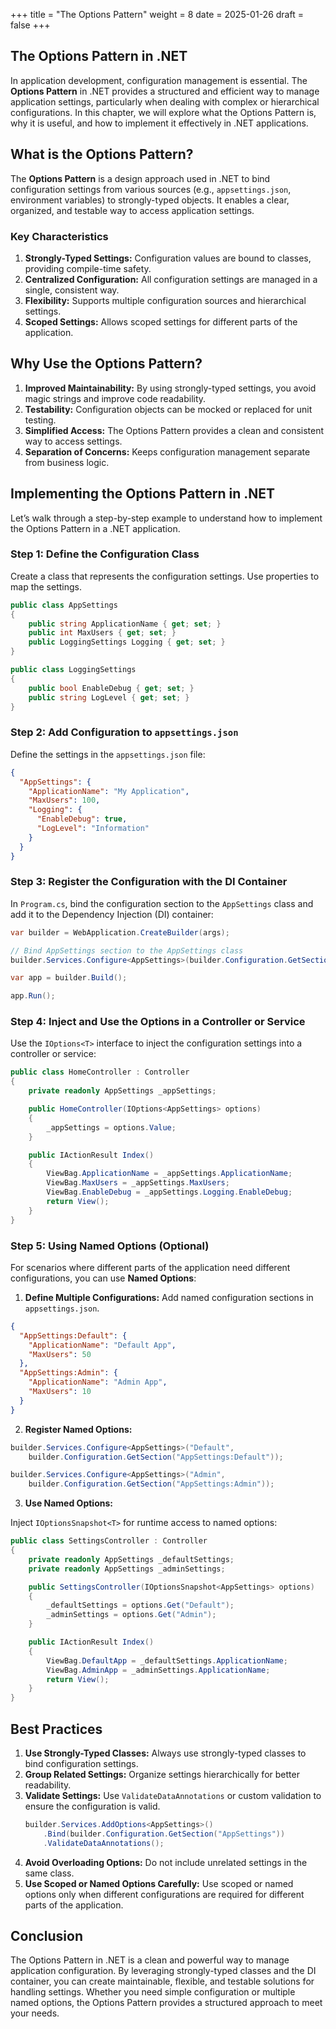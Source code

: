 +++
title = "The Options Pattern"
weight = 8
date = 2025-01-26
draft = false
+++

## The Options Pattern in .NET

In application development, configuration management is essential. The **Options Pattern** in .NET provides a structured and efficient way to manage application settings, particularly when dealing with complex or hierarchical configurations. In this chapter, we will explore what the Options Pattern is, why it is useful, and how to implement it effectively in .NET applications.

## What is the Options Pattern?

The **Options Pattern** is a design approach used in .NET to bind configuration settings from various sources (e.g., `appsettings.json`, environment variables) to strongly-typed objects. It enables a clear, organized, and testable way to access application settings.

### Key Characteristics

1. **Strongly-Typed Settings:** Configuration values are bound to classes, providing compile-time safety.
2. **Centralized Configuration:** All configuration settings are managed in a single, consistent way.
3. **Flexibility:** Supports multiple configuration sources and hierarchical settings.
4. **Scoped Settings:** Allows scoped settings for different parts of the application.


## Why Use the Options Pattern?

1. **Improved Maintainability:** By using strongly-typed settings, you avoid magic strings and improve code readability.
2. **Testability:** Configuration objects can be mocked or replaced for unit testing.
3. **Simplified Access:** The Options Pattern provides a clean and consistent way to access settings.
4. **Separation of Concerns:** Keeps configuration management separate from business logic.


## Implementing the Options Pattern in .NET

Let’s walk through a step-by-step example to understand how to implement the Options Pattern in a .NET application.

### Step 1: Define the Configuration Class

Create a class that represents the configuration settings. Use properties to map the settings.

```csharp
public class AppSettings
{
    public string ApplicationName { get; set; }
    public int MaxUsers { get; set; }
    public LoggingSettings Logging { get; set; }
}

public class LoggingSettings
{
    public bool EnableDebug { get; set; }
    public string LogLevel { get; set; }
}
```

### Step 2: Add Configuration to `appsettings.json`

Define the settings in the `appsettings.json` file:

```json
{
  "AppSettings": {
    "ApplicationName": "My Application",
    "MaxUsers": 100,
    "Logging": {
      "EnableDebug": true,
      "LogLevel": "Information"
    }
  }
}
```

### Step 3: Register the Configuration with the DI Container

In `Program.cs`, bind the configuration section to the `AppSettings` class and add it to the Dependency Injection (DI) container:

```csharp
var builder = WebApplication.CreateBuilder(args);

// Bind AppSettings section to the AppSettings class
builder.Services.Configure<AppSettings>(builder.Configuration.GetSection("AppSettings"));

var app = builder.Build();

app.Run();
```

### Step 4: Inject and Use the Options in a Controller or Service

Use the `IOptions<T>` interface to inject the configuration settings into a controller or service:

```csharp
public class HomeController : Controller
{
    private readonly AppSettings _appSettings;

    public HomeController(IOptions<AppSettings> options)
    {
        _appSettings = options.Value;
    }

    public IActionResult Index()
    {
        ViewBag.ApplicationName = _appSettings.ApplicationName;
        ViewBag.MaxUsers = _appSettings.MaxUsers;
        ViewBag.EnableDebug = _appSettings.Logging.EnableDebug;
        return View();
    }
}
```

### Step 5: Using Named Options (Optional)

For scenarios where different parts of the application need different configurations, you can use **Named Options**:

1. **Define Multiple Configurations:** Add named configuration sections in `appsettings.json`.

```json
{
  "AppSettings:Default": {
    "ApplicationName": "Default App",
    "MaxUsers": 50
  },
  "AppSettings:Admin": {
    "ApplicationName": "Admin App",
    "MaxUsers": 10
  }
}
```

2. **Register Named Options:**

```csharp
builder.Services.Configure<AppSettings>("Default",
    builder.Configuration.GetSection("AppSettings:Default"));

builder.Services.Configure<AppSettings>("Admin",
    builder.Configuration.GetSection("AppSettings:Admin"));
```

3. **Use Named Options:**

Inject `IOptionsSnapshot<T>` for runtime access to named options:

```csharp
public class SettingsController : Controller
{
    private readonly AppSettings _defaultSettings;
    private readonly AppSettings _adminSettings;

    public SettingsController(IOptionsSnapshot<AppSettings> options)
    {
        _defaultSettings = options.Get("Default");
        _adminSettings = options.Get("Admin");
    }

    public IActionResult Index()
    {
        ViewBag.DefaultApp = _defaultSettings.ApplicationName;
        ViewBag.AdminApp = _adminSettings.ApplicationName;
        return View();
    }
}
```

## Best Practices

1. **Use Strongly-Typed Classes:** Always use strongly-typed classes to bind configuration settings.
2. **Group Related Settings:** Organize settings hierarchically for better readability.
3. **Validate Settings:** Use `ValidateDataAnnotations` or custom validation to ensure the configuration is valid.
   ```csharp
   builder.Services.AddOptions<AppSettings>()
       .Bind(builder.Configuration.GetSection("AppSettings"))
       .ValidateDataAnnotations();
   ```
4. **Avoid Overloading Options:** Do not include unrelated settings in the same class.
5. **Use Scoped or Named Options Carefully:** Use scoped or named options only when different configurations are required for different parts of the application.

## Conclusion

The Options Pattern in .NET is a clean and powerful way to manage application configuration. By leveraging strongly-typed classes and the DI container, you can create maintainable, flexible, and testable solutions for handling settings. Whether you need simple configuration or multiple named options, the Options Pattern provides a structured approach to meet your needs.
